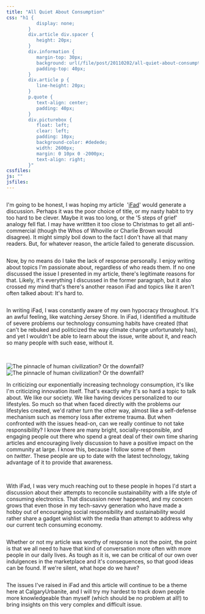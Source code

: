 ```yaml
---
title: "All Quiet About Consumption"
css: "h1 {
           display: none;
        }
        div.article div.spacer {
           height: 20px;
        }
        div.information {
           margin-top: 30px;
           background: url(/file/post/20110202/all-quiet-about-consumption/title.png) no-repeat left top;
           padding-top: 40px;
        }
        div.article p {
           line-height: 20px;
        }
        p.quote {
           text-align: center;
           padding: 40px;
        }
        div.picturebox {
           float: left;
           clear: left;
           padding: 10px;
           background-color: #dedede;
           width: 2600px;
           margin: 0 10px 0 -2000px;
           text-align: right;
        }"
cssfiles:
js: ""
jsfiles:
---
```

<p class="quote"><img src="/file/post/20110202/all-quiet-about-consumption/quote.png" alt="" /></p>
<div class="double leftedge left">
<p>I'm going to be honest, I was hoping my article &nbsp;'<a href="/20101219/ifad">iFad</a>' would generate a discussion. Perhaps it was the poor choice of title, or my nasty habit to try too hard to be clever. Maybe it was too long, or the '5 steps of grief' analogy fell flat. I may have writtten it too close to Christmas to get all anti-commercial (though the Whos of Whoville&nbsp;or Charlie Brown would disagree). It might simply boil down to the fact I don't have all that many readers. But, for whatever reason, the article failed to generate discussion.</p>
</div>
<div class="double column left">
<p>Now, by no means do I take the lack of response personally. I enjoy writing about topics I'm passionate about, regardless of who reads them. If no one discussed the issue I presented in my article, there's legitimate reasons for that. Likely, it's everything I discussed in the former paragraph, but it also crossed my mind that's there's another reason iFad and topics like it aren't often talked about: It's hard to.</p>
</div>
<div class="double rightedge left">
<p>In writing iFad, I was constantly aware of my own hypocracy throughout. It's an awful feeling, like watching Jersey Shore. In iFad, I identified a multitude of severe problems our technology consuming habits have created (that can't be rebuked and politicized the way climate change unfortunately has), and yet I wouldn't be able to learn about the issue, write about it, and reach so many people with such ease, without it.</p>
</div>
<div class="spacer">&nbsp;</div>
<div class="picturebox">
<p><img src="/file/post/20110202/all-quiet-about-consumption/disposable.png" alt="The pinnacle of human civilization? Or the downfall?" /><img src="/file/post/20110202/all-quiet-about-consumption/best_buy_express.290.jpg" alt="The pinnacle of human civilization? Or the downfall?" /></p>
</div>
<div class="double rightedge left">
<p>In criticizing our exponentially increasing technology consumption, it's like I'm criticizing innovation itself. That's exactly why it's so hard a topic to talk about. We like our society. We like having devices personalized to our lifestyles. So much so that when faced directly with the problems our lifestyles created, we'd rather turn the other way, almost like a self-defense mechanism such as memory loss after extreme trauma. But when confronted with the issues head-on, can we really continue to not take responsibility? I know there are many bright, socially-responsible, and engaging people out there who spend a great deal of their own time sharing articles and encouraging lively discussion to have a positive impact on the community at large.&nbsp;I know this, because I follow some of them on&nbsp;<em style="padding: 0px; margin: 0px;">twitter</em>.&nbsp;These people are up to date with the latest technology, taking advantage of it to provide that awareness.&nbsp;</p>
</div>
<div class="spacer">&nbsp;</div>
<div class="double leftedge left">
<p>With iFad, I was very much reaching out to these people in hopes I'd start a discussion about their attempts to reconcile sustainability with a life style of consuming electronics. That discussion never happened, and my concern grows that even those in my tech-savvy generation who have made a hobby out of encouraging social responsibility and sustainability would rather share a gadget wishlist with the media than attempt to address why our current tech consuming economy.</p>
</div>
<div class="double column left">
<p>Whether or not my article was worthy of response is not the point, the point is that we all need to have that kind of conversation more often with more people in our daily lives. As tough as it is, we can be critical of our own over indulgences in the marketplace and it's consequences, so that good ideas can be found. If we're silent, what hope do we have?</p>
</div>
<div class="double rightedge left">
<p>The issues I've raised in iFad and this article will continue to be a theme here at CalgaryUrbanite, and I will try my hardest to track down people more knowledgeable than myself (which should be no problem at all!) to bring insights on this very complex and difficult issue.</p>
</div>